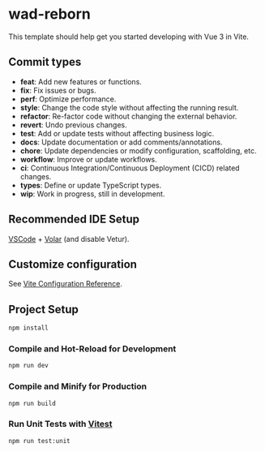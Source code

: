 # wad-reborn

This template should help get you started developing with Vue 3 in Vite.

## Commit types

- **feat**: Add new features or functions.
- **fix**: Fix issues or bugs.
- **perf**: Optimize performance.
- **style**: Change the code style without affecting the running result.
- **refactor**: Re-factor code without changing the external behavior.
- **revert**: Undo previous changes.
- **test**: Add or update tests without affecting business logic.
- **docs**: Update documentation or add comments/annotations.
- **chore**: Update dependencies or modify configuration, scaffolding, etc.
- **workflow**: Improve or update workflows.
- **ci**: Continuous Integration/Continuous Deployment (CICD) related changes.
- **types**: Define or update TypeScript types.
- **wip**: Work in progress, still in development.

## Recommended IDE Setup

[VSCode](https://code.visualstudio.com/) + [Volar](https://marketplace.visualstudio.com/items?itemName=Vue.volar) (and disable Vetur).

## Customize configuration

See [Vite Configuration Reference](https://vitejs.dev/config/).

## Project Setup

```sh
npm install
```

### Compile and Hot-Reload for Development

```sh
npm run dev
```

### Compile and Minify for Production

```sh
npm run build
```

### Run Unit Tests with [Vitest](https://vitest.dev/)

```sh
npm run test:unit
```

